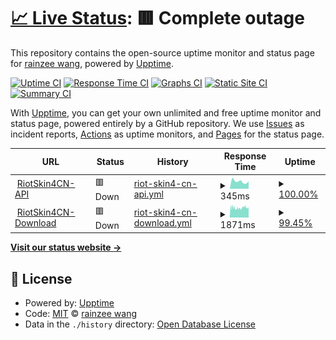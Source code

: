 # [📈 Live Status](https://rainzee.github.io/RiotSkin4CN-Status): <!--live status--> **🟥 Complete outage**

This repository contains the open-source uptime monitor and status page for [rainzee wang](rainzee.wang), powered by [Upptime](https://github.com/upptime/upptime).

[![Uptime CI](https://github.com/rainzee/RiotSkin4CN-Status/workflows/Uptime%20CI/badge.svg)](https://github.com/rainzee/RiotSkin4CN-Status/actions?query=workflow%3A%22Uptime+CI%22)
[![Response Time CI](https://github.com/rainzee/RiotSkin4CN-Status/workflows/Response%20Time%20CI/badge.svg)](https://github.com/rainzee/RiotSkin4CN-Status/actions?query=workflow%3A%22Response+Time+CI%22)
[![Graphs CI](https://github.com/rainzee/RiotSkin4CN-Status/workflows/Graphs%20CI/badge.svg)](https://github.com/rainzee/RiotSkin4CN-Status/actions?query=workflow%3A%22Graphs+CI%22)
[![Static Site CI](https://github.com/rainzee/RiotSkin4CN-Status/workflows/Static%20Site%20CI/badge.svg)](https://github.com/rainzee/RiotSkin4CN-Status/actions?query=workflow%3A%22Static+Site+CI%22)
[![Summary CI](https://github.com/rainzee/RiotSkin4CN-Status/workflows/Summary%20CI/badge.svg)](https://github.com/rainzee/RiotSkin4CN-Status/actions?query=workflow%3A%22Summary+CI%22)

With [Upptime](https://upptime.js.org), you can get your own unlimited and free uptime monitor and status page, powered entirely by a GitHub repository. We use [Issues](https://github.com/rainzee/RiotSkin4CN-Status/issues) as incident reports, [Actions](https://github.com/rainzee/RiotSkin4CN-Status/actions) as uptime monitors, and [Pages](https://rainzee.github.io/RiotSkin4CN-Status) for the status page.

<!--start: status pages-->
<!-- This summary is generated by Upptime (https://github.com/upptime/upptime) -->
<!-- Do not edit this manually, your changes will be overwritten -->
<!-- prettier-ignore -->
| URL | Status | History | Response Time | Uptime |
| --- | ------ | ------- | ------------- | ------ |
| <img alt="" src="https://icons.duckduckgo.com/ip3/riotskin4cn.deta.dev.ico" height="13"> [RiotSkin4CN-API](https://riotskin4cn.deta.dev/v1/public) | 🟥 Down | [riot-skin4-cn-api.yml](https://github.com/rainzee/RiotSkin4CN-Status/commits/HEAD/history/riot-skin4-cn-api.yml) | <details><summary><img alt="Response time graph" src="./graphs/riot-skin4-cn-api/response-time-week.png" height="20"> 345ms</summary><br><a href="https://rainzee.github.io/RiotSkin4CN-Status/history/riot-skin4-cn-api"><img alt="Response time 632" src="https://img.shields.io/endpoint?url=https%3A%2F%2Fraw.githubusercontent.com%2Frainzee%2FRiotSkin4CN-Status%2FHEAD%2Fapi%2Friot-skin4-cn-api%2Fresponse-time.json"></a><br><a href="https://rainzee.github.io/RiotSkin4CN-Status/history/riot-skin4-cn-api"><img alt="24-hour response time 348" src="https://img.shields.io/endpoint?url=https%3A%2F%2Fraw.githubusercontent.com%2Frainzee%2FRiotSkin4CN-Status%2FHEAD%2Fapi%2Friot-skin4-cn-api%2Fresponse-time-day.json"></a><br><a href="https://rainzee.github.io/RiotSkin4CN-Status/history/riot-skin4-cn-api"><img alt="7-day response time 345" src="https://img.shields.io/endpoint?url=https%3A%2F%2Fraw.githubusercontent.com%2Frainzee%2FRiotSkin4CN-Status%2FHEAD%2Fapi%2Friot-skin4-cn-api%2Fresponse-time-week.json"></a><br><a href="https://rainzee.github.io/RiotSkin4CN-Status/history/riot-skin4-cn-api"><img alt="30-day response time 228" src="https://img.shields.io/endpoint?url=https%3A%2F%2Fraw.githubusercontent.com%2Frainzee%2FRiotSkin4CN-Status%2FHEAD%2Fapi%2Friot-skin4-cn-api%2Fresponse-time-month.json"></a><br><a href="https://rainzee.github.io/RiotSkin4CN-Status/history/riot-skin4-cn-api"><img alt="1-year response time 632" src="https://img.shields.io/endpoint?url=https%3A%2F%2Fraw.githubusercontent.com%2Frainzee%2FRiotSkin4CN-Status%2FHEAD%2Fapi%2Friot-skin4-cn-api%2Fresponse-time-year.json"></a></details> | <details><summary><a href="https://rainzee.github.io/RiotSkin4CN-Status/history/riot-skin4-cn-api">100.00%</a></summary><a href="https://rainzee.github.io/RiotSkin4CN-Status/history/riot-skin4-cn-api"><img alt="All-time uptime 89.91%" src="https://img.shields.io/endpoint?url=https%3A%2F%2Fraw.githubusercontent.com%2Frainzee%2FRiotSkin4CN-Status%2FHEAD%2Fapi%2Friot-skin4-cn-api%2Fuptime.json"></a><br><a href="https://rainzee.github.io/RiotSkin4CN-Status/history/riot-skin4-cn-api"><img alt="24-hour uptime 100.00%" src="https://img.shields.io/endpoint?url=https%3A%2F%2Fraw.githubusercontent.com%2Frainzee%2FRiotSkin4CN-Status%2FHEAD%2Fapi%2Friot-skin4-cn-api%2Fuptime-day.json"></a><br><a href="https://rainzee.github.io/RiotSkin4CN-Status/history/riot-skin4-cn-api"><img alt="7-day uptime 100.00%" src="https://img.shields.io/endpoint?url=https%3A%2F%2Fraw.githubusercontent.com%2Frainzee%2FRiotSkin4CN-Status%2FHEAD%2Fapi%2Friot-skin4-cn-api%2Fuptime-week.json"></a><br><a href="https://rainzee.github.io/RiotSkin4CN-Status/history/riot-skin4-cn-api"><img alt="30-day uptime 100.00%" src="https://img.shields.io/endpoint?url=https%3A%2F%2Fraw.githubusercontent.com%2Frainzee%2FRiotSkin4CN-Status%2FHEAD%2Fapi%2Friot-skin4-cn-api%2Fuptime-month.json"></a><br><a href="https://rainzee.github.io/RiotSkin4CN-Status/history/riot-skin4-cn-api"><img alt="1-year uptime 89.91%" src="https://img.shields.io/endpoint?url=https%3A%2F%2Fraw.githubusercontent.com%2Frainzee%2FRiotSkin4CN-Status%2FHEAD%2Fapi%2Friot-skin4-cn-api%2Fuptime-year.json"></a></details>
| <img alt="" src="https://icons.duckduckgo.com/ip3/s-cd-4307-general.oss.dogecdn.com.ico" height="13"> [RiotSkin4CN-Download](https://s-cd-4307-general.oss.dogecdn.com/riotskin4cn/live.json) | 🟥 Down | [riot-skin4-cn-download.yml](https://github.com/rainzee/RiotSkin4CN-Status/commits/HEAD/history/riot-skin4-cn-download.yml) | <details><summary><img alt="Response time graph" src="./graphs/riot-skin4-cn-download/response-time-week.png" height="20"> 1871ms</summary><br><a href="https://rainzee.github.io/RiotSkin4CN-Status/history/riot-skin4-cn-download"><img alt="Response time 2115" src="https://img.shields.io/endpoint?url=https%3A%2F%2Fraw.githubusercontent.com%2Frainzee%2FRiotSkin4CN-Status%2FHEAD%2Fapi%2Friot-skin4-cn-download%2Fresponse-time.json"></a><br><a href="https://rainzee.github.io/RiotSkin4CN-Status/history/riot-skin4-cn-download"><img alt="24-hour response time 1901" src="https://img.shields.io/endpoint?url=https%3A%2F%2Fraw.githubusercontent.com%2Frainzee%2FRiotSkin4CN-Status%2FHEAD%2Fapi%2Friot-skin4-cn-download%2Fresponse-time-day.json"></a><br><a href="https://rainzee.github.io/RiotSkin4CN-Status/history/riot-skin4-cn-download"><img alt="7-day response time 1871" src="https://img.shields.io/endpoint?url=https%3A%2F%2Fraw.githubusercontent.com%2Frainzee%2FRiotSkin4CN-Status%2FHEAD%2Fapi%2Friot-skin4-cn-download%2Fresponse-time-week.json"></a><br><a href="https://rainzee.github.io/RiotSkin4CN-Status/history/riot-skin4-cn-download"><img alt="30-day response time 2075" src="https://img.shields.io/endpoint?url=https%3A%2F%2Fraw.githubusercontent.com%2Frainzee%2FRiotSkin4CN-Status%2FHEAD%2Fapi%2Friot-skin4-cn-download%2Fresponse-time-month.json"></a><br><a href="https://rainzee.github.io/RiotSkin4CN-Status/history/riot-skin4-cn-download"><img alt="1-year response time 2115" src="https://img.shields.io/endpoint?url=https%3A%2F%2Fraw.githubusercontent.com%2Frainzee%2FRiotSkin4CN-Status%2FHEAD%2Fapi%2Friot-skin4-cn-download%2Fresponse-time-year.json"></a></details> | <details><summary><a href="https://rainzee.github.io/RiotSkin4CN-Status/history/riot-skin4-cn-download">99.45%</a></summary><a href="https://rainzee.github.io/RiotSkin4CN-Status/history/riot-skin4-cn-download"><img alt="All-time uptime 99.52%" src="https://img.shields.io/endpoint?url=https%3A%2F%2Fraw.githubusercontent.com%2Frainzee%2FRiotSkin4CN-Status%2FHEAD%2Fapi%2Friot-skin4-cn-download%2Fuptime.json"></a><br><a href="https://rainzee.github.io/RiotSkin4CN-Status/history/riot-skin4-cn-download"><img alt="24-hour uptime 98.84%" src="https://img.shields.io/endpoint?url=https%3A%2F%2Fraw.githubusercontent.com%2Frainzee%2FRiotSkin4CN-Status%2FHEAD%2Fapi%2Friot-skin4-cn-download%2Fuptime-day.json"></a><br><a href="https://rainzee.github.io/RiotSkin4CN-Status/history/riot-skin4-cn-download"><img alt="7-day uptime 99.45%" src="https://img.shields.io/endpoint?url=https%3A%2F%2Fraw.githubusercontent.com%2Frainzee%2FRiotSkin4CN-Status%2FHEAD%2Fapi%2Friot-skin4-cn-download%2Fuptime-week.json"></a><br><a href="https://rainzee.github.io/RiotSkin4CN-Status/history/riot-skin4-cn-download"><img alt="30-day uptime 98.60%" src="https://img.shields.io/endpoint?url=https%3A%2F%2Fraw.githubusercontent.com%2Frainzee%2FRiotSkin4CN-Status%2FHEAD%2Fapi%2Friot-skin4-cn-download%2Fuptime-month.json"></a><br><a href="https://rainzee.github.io/RiotSkin4CN-Status/history/riot-skin4-cn-download"><img alt="1-year uptime 99.52%" src="https://img.shields.io/endpoint?url=https%3A%2F%2Fraw.githubusercontent.com%2Frainzee%2FRiotSkin4CN-Status%2FHEAD%2Fapi%2Friot-skin4-cn-download%2Fuptime-year.json"></a></details>

<!--end: status pages-->

[**Visit our status website →**](https://rainzee.github.io/RiotSkin4CN-Status)

## 📄 License

- Powered by: [Upptime](https://github.com/upptime/upptime)
- Code: [MIT](./LICENSE) © [rainzee wang](rainzee.wang)
- Data in the `./history` directory: [Open Database License](https://opendatacommons.org/licenses/odbl/1-0/)
